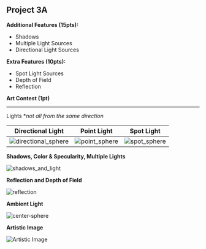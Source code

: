 ## Project 3A

**Additional Features (15pts):**
- Shadows
- Multiple Light Sources
- Directional Light Sources


**Extra Features (10pts):**
- Spot Light Sources
- Depth of Field
- Reflection

**Art Contest (1pt)**

---

Lights **not all from the same direction*

| Directional Light     | Point Light       | Spot Light  |
| -------------- | -------------- | -------------- |
| ![directional_sphere](https://user-images.githubusercontent.com/59031606/110731867-b4c2e780-81e8-11eb-806d-f43d1b63ffbc.png)    | ![point_sphere](https://user-images.githubusercontent.com/59031606/110860730-c2c54680-8282-11eb-952e-9ded0f1e1ae5.png)    |  ![spot_sphere](https://user-images.githubusercontent.com/59031606/110731959-dde37800-81e8-11eb-8965-b812c40c72d4.png)   |


**Shadows, Color & Specularity, Multiple Lights**

![shadows_and_light](https://user-images.githubusercontent.com/59031606/110732132-2f8c0280-81e9-11eb-8ef9-94bb92a88cad.png)

**Reflection and Depth of Field**

![reflection](https://user-images.githubusercontent.com/80165299/110856395-3401fb00-827d-11eb-965a-8d42f7fa8b71.png)

**Ambient Light**

![center-sphere](https://user-images.githubusercontent.com/80165299/110858362-9cea7280-827f-11eb-85bd-097a63962888.png)

**Artistic Image**

![Artistic Image](https://user-images.githubusercontent.com/80165299/110858760-14200680-8280-11eb-920b-d0e6fcd5f3c3.png)
